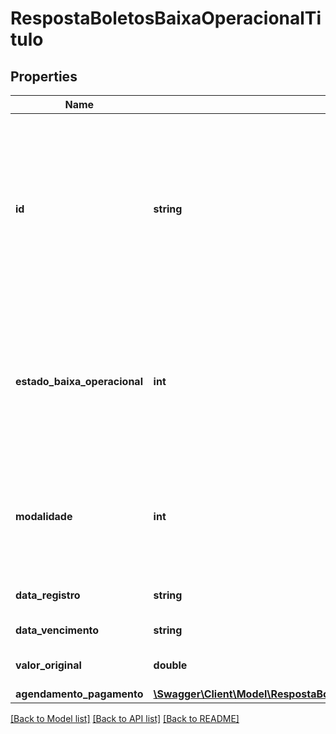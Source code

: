 # RespostaBoletosBaixaOperacionalTitulo

## Properties
Name | Type | Description | Notes
------------ | ------------- | ------------- | -------------
**id** | **string** | Número de identificação do boleto (correspondente ao NOSSO NÚMERO, numeroTituloCliente), cujo conteúdo é composto de: \&quot;000\&quot; + (número do convênio com 7 dígitos) + (10 algarismos - se necessário, completar com zeros à esquerda). | [optional] 
**estado_baixa_operacional** | **int** | Código para identificar o estado da baixa operacional.  Domínio: 1 - BAIXA OPERACIONAL BB 2 - BAIXA OPERACIONAL OUTROS BANCOS 10- CANCELAMENTO DE BAIXA OPERACIONAL | [optional] 
**modalidade** | **int** | Código para identificar a característica dos boletos dentro das modalidades de cobrança existentes no banco.  Domínio: 1 - SIMPLES 4 - VINCULADA | [optional] 
**data_registro** | **string** | Data a qual foi efetuado o registro do boleto na CIP. | [optional] 
**data_vencimento** | **string** | Data de vencimento do boleto. | [optional] 
**valor_original** | **double** | Valor original do boleto indicado quando do registro. | [optional] 
**agendamento_pagamento** | [**\Swagger\Client\Model\RespostaBoletosBaixaOperacionalTituloAgendamentoPagamento**](RespostaBoletosBaixaOperacionalTituloAgendamentoPagamento.md) |  | [optional] 

[[Back to Model list]](../../README.md#documentation-for-models) [[Back to API list]](../../README.md#documentation-for-api-endpoints) [[Back to README]](../../README.md)

